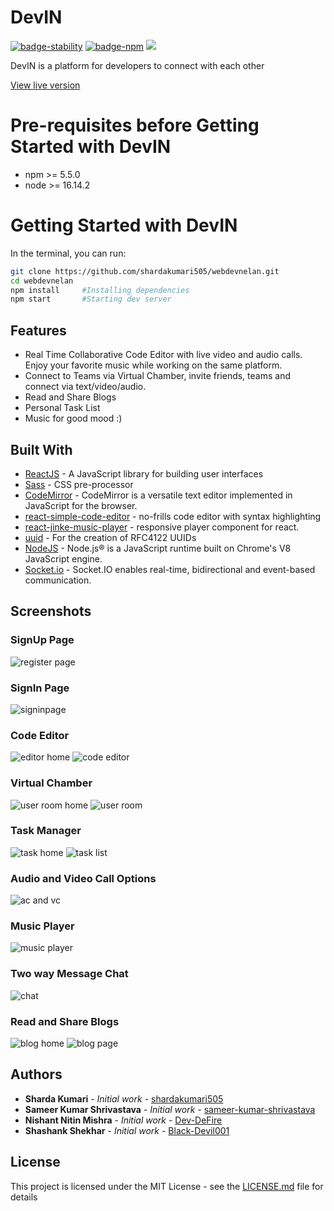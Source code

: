 # DevIN
[![badge-stability](https://img.shields.io/badge/stability-stable-green.svg?style=flat-square)]()
[![badge-npm](https://img.shields.io/npm/v/cloudflare.svg?style=flat-square)]()
<img src="https://img.shields.io/badge/License-MIT-blue.svg">

DevIN is a platform for developers to connect with each other 

[View live version](https://0299e2ee.devin.pages.dev/)

# Pre-requisites before Getting Started with DevIN

- npm >= 5.5.0
- node >= 16.14.2 
 


# Getting Started with DevIN
In the terminal, you can run:

```bash
git clone https://github.com/shardakumari505/webdevnelan.git
cd webdevnelan
npm install     #Installing dependencies
npm start       #Starting dev server
```
## Features
- Real Time Collaborative Code Editor with live video and audio calls. Enjoy your favorite music while working on the same platform.
- Connect to Teams via Virtual Chamber, invite friends, teams and connect via text/video/audio.
- Read and Share Blogs
- Personal Task List
- Music for good mood :)

## Built With

- [ReactJS](https://reactjs.org/) - A JavaScript library for building user interfaces
- [Sass](https://sass-lang.com/) - CSS pre-processor
- [CodeMirror](https://codemirror.net/) - CodeMirror is a versatile text editor implemented in JavaScript for the browser.
- [react-simple-code-editor](https://www.npmjs.com/package/react-simple-code-editor) - no-frills code editor with syntax highlighting 
- [react-jinke-music-player](https://www.npmjs.com/package/react-jinke-music-player) - responsive player component for react.
- [uuid](https://www.npmjs.com/package/uuid) - For the creation of RFC4122 UUIDs 
- [NodeJS](https://nodejs.org/) - Node.js® is a JavaScript runtime built on Chrome's V8 JavaScript engine.
- [Socket.io](https://socket.io/) - Socket.IO enables real-time, bidirectional and event-based communication.

## Screenshots

### SignUp Page
![register page](https://user-images.githubusercontent.com/78858121/160277693-b1b2ebbd-6dff-4ff7-af46-599b871a5f84.png)

### SignIn Page
![signinpage](https://user-images.githubusercontent.com/78858121/160277695-d28d25e7-3c48-4e36-bb9d-c594848a9564.png)

### Code Editor
![editor home](https://user-images.githubusercontent.com/78858121/160277685-29b95985-8818-4c71-8eaf-26dbc835aa1d.png)
![code editor](https://user-images.githubusercontent.com/78858121/160277684-8a30322e-cc1e-481d-9441-84ba9bc975b2.png)

### Virtual Chamber
![user room home](https://user-images.githubusercontent.com/78858121/160277699-1185f880-96c6-4b3d-9ce6-3dcc5f52ba75.png)
![user room](https://user-images.githubusercontent.com/78858121/160277701-78ab3798-1fab-452c-88b7-0cf6c3835ec6.png)

### Task Manager
![task home](https://user-images.githubusercontent.com/78858121/160277696-cf38d934-9d17-4608-a74d-952c72898883.png)
![task list](https://user-images.githubusercontent.com/78858121/160277698-46c23430-505a-442a-9ab6-89b5b126b003.png)

### Audio and Video Call Options
![ac and vc](https://user-images.githubusercontent.com/78858121/160277676-cd9571ed-0ab4-4f2a-836f-66248c4c3353.png)

### Music Player
![music player](https://user-images.githubusercontent.com/78858121/160277688-383f63fa-675b-4701-9e75-920f47f9488c.png)

### Two way Message Chat
![chat](https://user-images.githubusercontent.com/78858121/160277683-2b740012-3c36-4b39-8d44-f1ace9ece175.png)

### Read and Share Blogs
![blog home](https://user-images.githubusercontent.com/78858121/160277680-bda05c7b-0205-413c-827e-7e6e1df8614a.png)
![blog page](https://user-images.githubusercontent.com/78858121/160277681-c2530ea5-ffd2-4803-a804-81d9555dc1a0.png)
 


## Authors

- **Sharda Kumari** - _Initial work_ - [shardakumari505](https://github.com/shardakumari505)
- **Sameer Kumar Shrivastava** - _Initial work_ - [sameer-kumar-shrivastava](https://github.com/sameer-kumar-shrivastava)
- **Nishant Nitin Mishra** - _Initial work_ - [Dev-DeFire](https://github.com/Dev-DeFire)
- **Shashank Shekhar** - _Initial work_ - [Black-Devil001](https://github.com/Black-Devil001)

## License

This project is licensed under the MIT License - see the [LICENSE.md](LICENSE.md) file for details
 
 
